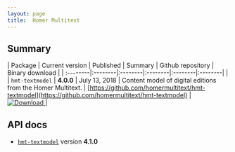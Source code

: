 ```yaml
---
layout: page
title:  Homer Multitext
---
```



## Summary

| Package | Current version | Published | Summary | Github repository | Binary download |
| :--------|:--------|:--------|:--------|:--------|:--------| |
| `hmt-textmodel` | **4.0.0** | July 13, 2018 | Content model of digital editions from the Homer Multitext. | [https://github.com/homermultitext/hmt-textmodel](https://github.com/homermultitext/hmt-textmodel) | [ ![Download](https://api.bintray.com/packages/neelsmith/maven/hmt-textmodel/images/download.svg) ](https://bintray.com/neelsmith/maven/hmt-textmodel/_latestVersion) |


## API docs

-  [`hmt-textmodel`](../api-docs/hmtlibs/hmt-textmodel/org/homermultitext/edmodel/)  version **4.1.0**
